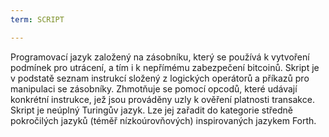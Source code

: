 ```yaml
---
term: SCRIPT

---
```

Programovací jazyk založený na zásobníku, který se používá k vytvoření podmínek pro utrácení, a tím i k nepřímému zabezpečení bitcoinů. Skript je v podstatě seznam instrukcí složený z logických operátorů a příkazů pro manipulaci se zásobníky. Zhmotňuje se pomocí opcodů, které udávají konkrétní instrukce, jež jsou prováděny uzly k ověření platnosti transakce. Skript je neúplný Turingův jazyk. Lze jej zařadit do kategorie středně pokročilých jazyků (téměř nízkoúrovňových) inspirovaných jazykem Forth.